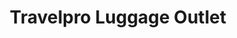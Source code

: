 ---
title: "Travelpro Luggage Outlet"
url: /west-palm-beach/travelpro-luggage-outlet/
shop: Taschen & Koffer
---